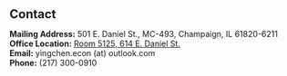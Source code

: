 <h2 style="margin: 60px 0px 10px;">Contact</h2>

<p><strong>Mailing Address:</strong> 501 E. Daniel St., MC-493, Champaign, IL 61820-6211
<br />
<strong>Office Location:</strong> <a href="https://maps.app.goo.gl/sTBLkKCDBaAD81eA9">Room 5125, 614 E. Daniel St.</a>
<br />
<strong>Email:</strong> <email>yingchen.econ (at) outlook.com</email>
<br />
<strong>Phone:</strong> (217) 300-0910</p>
